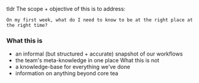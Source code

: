 tldr
The scope + objective of this is to address:

`On my first week, what do I need to know to be at the right place at the right time?`

### What this is
* an informal (but structured + accurate) snapshot of our workflows
* the team's meta-knowledge in one place
What this is not
* a knowledge-base for everything we’ve done
* information on anything beyond core tea